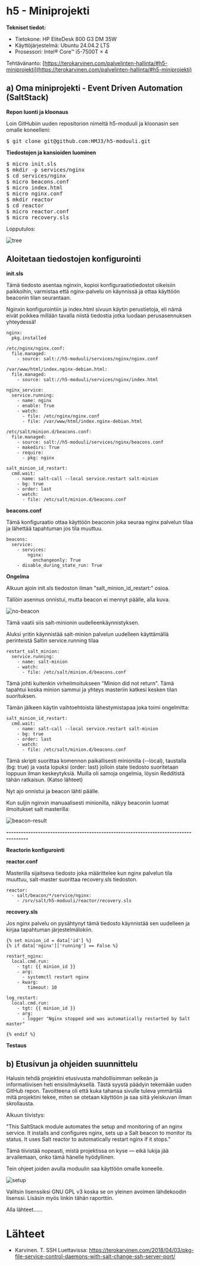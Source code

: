 # h5 - Miniprojekti

**Tekniset tiedot:**
- Tietokone: HP EliteDesk 800 G3 DM 35W
- Käyttöjärjestelmä: Ubuntu 24.04.2 LTS
- Prosessori: Intel® Core™ i5-7500T × 4

Tehtävänanto: [https://terokarvinen.com/palvelinten-hallinta/#h5-miniprojekti](https://terokarvinen.com/palvelinten-hallinta/#h5-miniprojekti)
   
## a) Oma miniprojekti - Event Driven Automation (SaltStack)

**Repon luonti ja kloonaus**

Loin GitHubiin uuden repositorion nimeltä h5-moduuli ja kloonasin sen omalle koneelleni:

<pre>
$ git clone git@github.com:HMJ3/h5-moduuli.git
</pre>

**Tiedostojen ja kansioiden luominen**

<pre>
$ micro init.sls
$ mkdir -p services/nginx
$ cd services/nginx
$ micro beacons.conf
$ micro index.html
$ micro nginx.conf
$ mkdir reactor
$ cd reactor
$ micro reactor.conf
$ micro recovery.sls
</pre>

Lopputulos:

![tree](https://github.com/HMJ3/linux-course/blob/main/assignments/img/h5-img/tree.png)

## Aloitetaan tiedostojen konfigurointi

**init.sls**

Tämä tiedosto asentaa nginxin, kopioi konfiguraatiotiedostot oikeisiin paikkoihin, 
varmistaa että nginx-palvelu on käynnissä ja ottaa käyttöön beaconin tilan seurantaan.

Nginxin konfigurointiin ja index.html sivuun käytin perustietoja, eli nämä eivät poikkea millään tavalla niistä tiedostia jotka luodaan perusasennuksen yhteydessä!

```
nginx:
  pkg.installed

/etc/nginx/nginx.conf:
  file.managed:
    - source: salt://h5-moduuli/services/nginx/nginx.conf

/var/www/html/index.nginx-debian.html:
  file.managed:
    - source: salt://h5-moduuli/services/nginx/index.html

nginx_service:
  service.running:
    - name: nginx
    - enable: True
    - watch:
      - file: /etc/nginx/nginx.conf
      - file: /var/www/html/index.nginx-debian.html

/etc/salt/minion.d/beacons.conf:
  file.managed:
    - source: salt://h5-moduuli/services/nginx/beacons.conf
    - makedirs: True
    - require:
      - pkg: nginx

salt_minion_id_restart:
  cmd.wait:
    - name: salt-call --local service.restart salt-minion
    - bg: true
    - order: last
    - watch:
      - file: /etc/salt/minion.d/beacons.conf
```

**beacons.conf**

 Tämä konfiguraatio ottaa käyttöön beaconin joka seuraa nginx palvelun tilaa ja lähettää tapahtuman jos tila muuttuu.

```
beacons:
  service:
    - services:
        nginx:
          onchangeonly: True
    - disable_during_state_run: True
```

**Ongelma**

Alkuun ajoin init.sls tiedoston ilman "salt_minion_id_restart:" osioa.

Tällöin asennus onnistui, mutta beacon ei mennyt päälle, alla kuva. 

![no-beacon](https://github.com/HMJ3/linux-course/blob/main/assignments/img/h5-img/no-beacon.png)

Tämä vaatii siis salt-minionin uudelleenkäynnistyksen.

Aluksi yritin käynnistää salt-minion palvelun uudelleen käyttämällä perinteistä Saltin service.running tilaa

```
restart_salt_minion:
  service.running:
    - name: salt-minion
    - watch:
      - file: /etc/salt/minion.d/beacons.conf
```

Tämä johti kuitenkin virheilmoitukseen "Minion did not return". Tämä tapahtui  koska minion sammui ja yhteys masteriin katkesi kesken tilan suorituksen.

Tämän jälkeen käytin vaihtoehtoista lähestymistapaa joka toimi ongelmitta:

```
salt_minion_id_restart:
  cmd.wait:
    - name: salt-call --local service.restart salt-minion
    - bg: true
    - order: last
    - watch:
      - file: /etc/salt/minion.d/beacons.conf
```

Tämä skripti suorittaa komennon paikallisesti minionilla (--local), taustalla (bg: true) ja vasta lopuksi (order: last) 
jolloin state tiedosto suoritetaan loppuun ilman keskeytyksiä. Muilla oli samoja ongelmia, löysin Redditistä tähän ratkaisun. (Katso lähteet)

Nyt ajo onnistui ja beacon lähti päälle.

Kun suljin nginxin manuaalisesti minionilla, näkyy beaconin luomat ilmoitukset salt masterilla:

![beacon-result](https://github.com/HMJ3/linux-course/blob/main/assignments/img/h5-img/beacon-result.png)

**-------------------------------------------------------------------------------------**

**Reactorin konfigurointi**

**reactor.conf**

Masterilla sijaitseva tiedosto joka määrittelee kun nginx palvelun tila muuttuu, salt-master suorittaa recovery.sls tiedoston.

```
reactor:
  - salt/beacon/*/service/nginx:
    - /srv/salt/h5-moduuli/reactor/recovery.sls
```

**recovery.sls**

Jos nginx palvelu on pysähtynyt tämä tiedosto käynnistää sen uudelleen ja kirjaa tapahtuman järjestelmälokiin.

```
{% set minion_id = data['id'] %}
{% if data['nginx']['running'] == False %}

restart_nginx:
  local.cmd.run:
    - tgt: {{ minion_id }}
    - arg:
      - systemctl restart nginx
    - kwarg:
        timeout: 10

log_restart:
  local.cmd.run:
    - tgt: {{ minion_id }}
    - arg:
      - logger "Nginx stopped and was automatically restarted by Salt master"

{% endif %}
```

**Testaus**



## b) Etusivun ja ohjeiden suunnittelu

Halusin tehdä projektini etusivusta mahdollisimman selkeän ja informatiivisen heti ensisilmäyksellä. Tästä syystä päädyin tekemään uuden GitHub repon.
Tavoitteena oli että kuka tahansa sivulle tuleva ymmärtää mitä projektini tekee, miten se otetaan käyttöön ja saa siitä yleiskuvan ilman skrollausta.

Alkuun tiivistys:

"This SaltStack module automates the setup and monitoring of an nginx service. 
It installs and configures nginx, sets up a Salt beacon to monitor its status. It uses Salt reactor to automatically restart nginx if it stops."

Tämä tiivistää nopeasti, mistä projektissa on kyse — eikä lukija jää arvailemaan, onko tämä hänelle hyödyllinen.

Tein ohjeet joiden avulla moduulin saa käyttöön omalle koneelle.

![setup](https://github.com/HMJ3/linux-course/blob/main/assignments/img/h5-img/setup.png)

Valitsin lisenssiksi GNU GPL v3 koska se on yleinen avoimen lähdekoodin lisenssi.
Lisäsin myös linkin tähän raporttiin.

Alla lähteet......
# Lähteet
- Karvinen. T.  SSH Luettavissa: https://terokarvinen.com/2018/04/03/pkg-file-service-control-daemons-with-salt-change-ssh-server-port/
